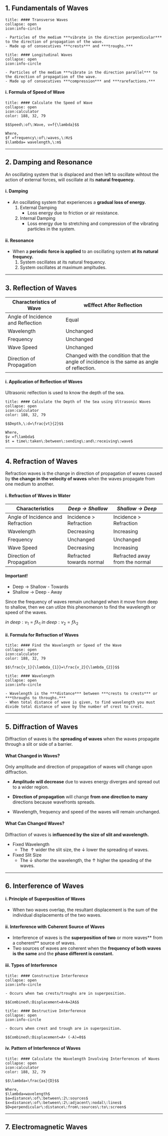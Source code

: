 ## 1. Fundamentals of Waves

```ad-note
title: #### Transverse Waves
collapse: open
icon:info-circle

- Particles of the medium ***vibrate in the direction perpendicular*** to the direction of propagation of the wave.
- Made up of consecutives ***crests*** and ***troughs.***
```

```ad-note
title: #### Longitudinal Waves
collapse: open
icon:info-circle

- Particles of the medium ***vibrate in the direction parallel*** to the direction of propagation of the wave.
- Made up of consecutives ***compression*** and ***rarefactions.***
```

#### i. Formula of Speed of Wave

```ad-note
title: #### Calculate the Speed of Wave
collapse: open 
icon:calculator
color: 188, 32, 79

$$Speed\:of\:Wave, v=f{\lambda}$$ 

Where,
$f =frequency\:of\:waves,\:Hz$ 
$\lambda= wavelength,\:m$
``` 
---
## 2. Damping and Resonance
An oscillating system that is displaced and then left to oscillate wihtout the action of external forces, will oscillate at its **natural frequency.**

#### i. Damping
- An oscillating system that experiences a **gradual loss of energy.**
	1. External Damping 
		- Loss energy due to friction or air resistance.
	2. Internal Damping 
		- Loss energy due to stretching and compression of the vibrating particles in the system.
#### ii. Resonance
- When a **periodic force is applied** to an oscillating system **at its natural frequncy.**
	1. System oscillates at its natural frequency.
	2. System oscillates at maximum ampltudes.
---
## 3. Reflection of Waves
 | **Characteristics of Wave** |**wEffect After Reflection** |
 |---|---|
 | Angle of Incidence and Reflection | Equal |
 | Wavelength | Unchanged |
 | Frequency | Unchanged |
 | Wave Speed | Unchanged |
 | Direction of Propagation | Changed with the condition that the angle of incidence is the same as angle of reflection. |

#### i. Application of Reflection of Waves
Ultrasonic relfection is used to know the depth of the sea.

```ad-note
title: #### Calculate the Depth of the Sea using Ultrasonic Waves
collapse: open 
icon:calculator
color: 188, 32, 79

$$Depth,\:d=\frac{vt}{2}$$ 

Where,
$v =f\lambda$
$t = time\:taken\:between\:sending\:and\:receiving\:wave$
``` 

---
## 4. Refraction of Waves
Refraction waves is the change in direction of propagation of waves caused by **the change in the velocity of waves** when the waves propagate from one medium to another.

#### i. Refraction of Waves in Water
| **Characteristics** | *Deep $\rightarrow$ Shallow* | *Shallow $\rightarrow$ Deep* |
|---|---|---|
| Angle of Incidence and Refraction | Incidence > Refraction | Incidence > Refraction |
| Wavelength | Decreasing | Increasing |
| Frequency | Unchanged | Unchanged |
| Wave Speed | Decreasing | Increasing |
| Direction of Propagation | Refracted towards normal | Refracted away from the normal |

#### **Important!**

- Deep $\rightarrow$ Shallow - Towards
- Shallow $\rightarrow$ Deep - Away

Since the frequency of waves remain unchanged when it move from deep to shallow, then we can utilze this phenomenon to find the wavelength or speed of the waves.

$in\:deep: v_1=f\lambda_1$
$in\:deep: v_2=f\lambda_2$

#### ii. Formula for Refraction of Waves
```ad-note
title: #### Find the Wavelength or Speed of the Wave
collapse: open 
icon:calculator
color: 188, 32, 79

$$\frac{v_1}{\lambda_{1}}=\frac{v_2}{\lambda_{2}}$$ 

``` 

```ad-note
title: #### Wavelength
collapse: open
icon:info-circle

- Wavelength is the ***distance*** between ***crests to crests*** or ***throughs to throughs.***
- When total distance of wave is given, to find wavelength you must divide total distance of wave by the number of crest to crest.
```
---
## 5. Diffraction of Waves
Diffraction of waves is the **spreading of waves** when the waves propagate through a slit or side of a barrier.

#### What Changed in Waves?
Only amplitude and direction of propagation of waves will change upon diffraction.

- **Amplitude will decrease** due to waves energy diverges and spread out to a wider region.
- **Direction of propagation** will change **from one direction to many** directions because wavefronts spreads.

- Wavelength, frequency and speed of the waves will remain unchanged.

#### What Can Changed Waves?
Diffraction of waves is **influenced by the size of slit and wavelength.**
- Fixed Wavelength
	- The $\:\uparrow$ wider the slit size, the $\downarrow$ lower the spreading of waves.
- Fixed Slit Size
	- The $\downarrow$ shorter the wavelength, the $\uparrow$ higher the speading of the waves.

---
## 6. Interference of Waves
#### i. Principle of Superposition of Waves
- When two waves overlap, the resultant displacement is the sum of the individual displacements of the two waves.

#### ii. Interference with Coherent Source of Waves
- Interference of waves is the **superposition of two** or more waves** from a coherent** source of waves.
- Two sources of waves are coherent when the **frequency of both waves is the same** and the **phase different is constant.**
#### iii. Types of Interference
```ad-note
title: #### Constructive Interference
collapse: open
icon:info-circle

- Occurs when two crests/troughs are in superposition.

$$Combined\:Displacement=A+A=2A$$

```

```ad-note
title: #### Destructive Interference
collapse: open
icon:info-circle

- Occurs when crest and trough are in superposition.

$$Combined\:Displacement=A+ (-A)=0$$
```

#### iv. Pattern of Interference of Waves
```ad-note
title: #### Calculate the Wavelength Involving Interferences of Waves
collapse: open 
icon:calculator
color: 188, 32, 79

$$\lambda=\frac{ax}{D}$$ 

Where,
$\lambda=wavelength$
$a=distance\:of\:between\:2\:sources$
$x=distance\:of\:between\:2\:adjacent\:nodal\:lines$
$D=perpendicular\:distance\:from\:sources\:to\:screen$
``` 
---
## 7. Electromagnetic Waves
